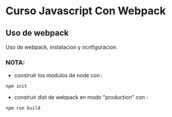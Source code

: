 # Curso Javascript Con Webpack
## Uso de webpack

Uso de webpack, instalacion y ocnfiguracion.

### NOTA:
- construir los modulos de node con :
```
npm init
````
- construir dist de webpack en modo "production" con :
```
npm run build
```
